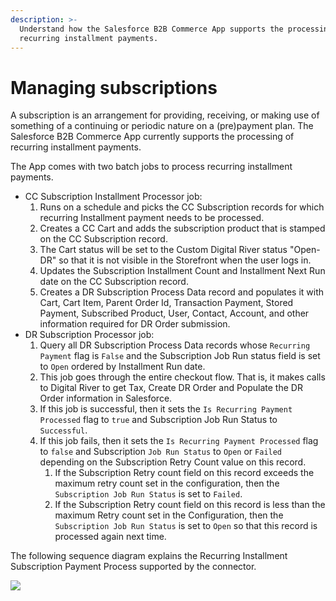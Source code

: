 ```yaml
---
description: >-
  Understand how the Salesforce B2B Commerce App supports the processing of
  recurring installment payments.
---
```


# Managing subscriptions

A subscription is an arrangement for providing, receiving, or making use of something of a continuing or periodic nature on a (pre)payment plan. The Salesforce B2B Commerce App currently supports the processing of recurring installment payments.

The App comes with two batch jobs to process recurring installment payments.

* CC Subscription Installment Processor job:
  1. Runs on a schedule and picks the CC Subscription records for which recurring Installment payment needs to be processed.
  2. Creates a CC Cart and adds the subscription product that is stamped on the CC Subscription record.
  3. The Cart status will be set to the Custom Digital River status "Open-DR" so that it is not visible in the Storefront when the user logs in.
  4. Updates the Subscription Installment Count and Installment Next Run date on the CC Subscription record.
  5. Creates a DR Subscription Process Data record and populates it with Cart, Cart Item, Parent Order Id, Transaction Payment, Stored Payment, Subscribed Product, User, Contact, Account, and other information required for DR Order submission.
* DR Subscription Processor job:
  1. Query all DR Subscription Process Data records whose `Recurring Payment` flag is `False` and the Subscription Job Run status field is set to `Open` ordered by Installment Run date.
  2. This job goes through the entire checkout flow. That is, it makes calls to Digital River to get Tax, Create DR Order and Populate the DR Order information in Salesforce.
  3. If this job is successful, then it sets the `Is Recurring Payment Processed` flag to `true` and Subscription Job Run Status to `Successful`.
  4. If this job fails, then it sets the `Is Recurring Payment Processed` flag to `false` and Subscription `Job Run Status` to `Open` or `Failed` depending on the Subscription Retry Count value on this record.
     1. If the Subscription Retry count field on this record exceeds the maximum retry count set in the configuration, then the `Subscription Job Run Status` is set to `Failed`.
     2. If the Subscription Retry count field on this record is less than the maximum Retry count set in the Configuration, then the `Subscription Job Run Status` is set to `Open` so that this record is processed again next time.

The following sequence diagram explains the Recurring Installment Subscription Payment Process supported by the connector.

![](.gitbook/assets/Subscription\_Flow\_Phase-2.0.png)
